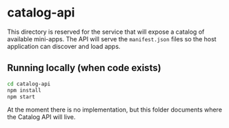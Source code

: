 # catalog-api

This directory is reserved for the service that will expose a catalog of
available mini-apps. The API will serve the `manifest.json` files so the host
application can discover and load apps.

## Running locally (when code exists)

```bash
cd catalog-api
npm install
npm start
```

At the moment there is no implementation, but this folder documents where the
Catalog API will live.
